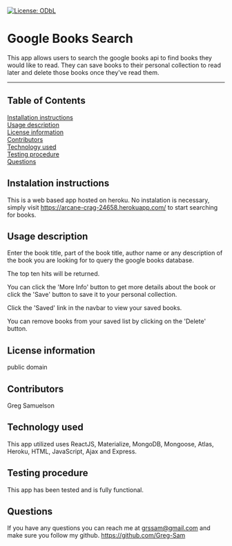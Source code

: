 [![License: ODbL](https://img.shields.io/badge/License-PDDL-brightgreen.svg)](https://opendatacommons.org/licenses/pddl/)
  # Google Books Search
  This app allows users to search the google books api to find books they would like to read.  They can save books to their personal collection to read later and delete those books once they've read them.
  ***
  ## Table of Contents
  [Installation instructions](#instalation-instructions)  
  [Usage description](#usage-description)  
  [License information](#license-information)  
  [Contributors](#contributors)  
  [Technology used](#technology-used)  
  [Testing procedure](#testing-procedure)  
  [Questions](#questions)  
  ## Instalation instructions
  This is a web based app hosted on heroku.  No instalation is necessary, simply visit  https://arcane-crag-24658.herokuapp.com/ to start searching for books.
  ## Usage description
  Enter the book title, part of the book title, author name or any description of the book you are looking for to query the google books database.  

  The top ten hits will be returned.

  You can click the 'More Info' button to get more details about the book or click the 'Save' button to save it to your personal collection.

  Click the 'Saved' link in the navbar to view your saved books.

  You can remove books from your saved list by clicking on the 'Delete' button.

 
  ## License information
  public domain   
  ## Contributors
  Greg Samuelson  
  ## Technology used
  This app utilized uses ReactJS, Materialize, MongoDB, Mongoose, Atlas, Heroku, HTML, JavaScript, Ajax and Express.  
  ## Testing procedure
  This app has been tested and is fully functional.  
  ## Questions  
  If you have any questions you can reach me at grssam@gmail.com and make sure you follow my github. https://github.com/Greg-Sam

